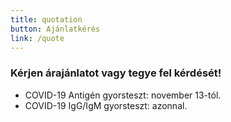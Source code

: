 ```yaml
---
title: quotation
button: Ajánlatkérés
link: /quote
---
```

### Kérjen árajánlatot vagy tegye fel kérdését!

* COVID-19 Antigén gyorsteszt: november 13-tól.
* COVID-19 IgG/IgM gyorsteszt: azonnal.